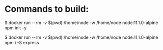 # Commands to build:

$ docker run --rm -v $(pwd):/home/node -w /home/node node:11.1.0-alpine npm init -y 

$ docker run --rm -v $(pwd):/home/node -w /home/node node:11.1.0-alpine npm i -S express
